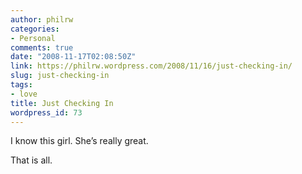 ```yaml
---
author: philrw
categories:
- Personal
comments: true
date: "2008-11-17T02:08:50Z"
link: https://philrw.wordpress.com/2008/11/16/just-checking-in/
slug: just-checking-in
tags:
- love
title: Just Checking In
wordpress_id: 73
---
```


I know this girl. She’s really great.

That is all.
